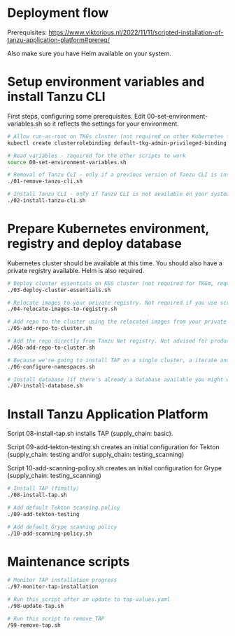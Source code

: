 # Deployment flow

Prerequisites: https://www.viktorious.nl/2022/11/11/scripted-installation-of-tanzu-application-platform#prereq/

Also make sure you have Helm available on your system.

# Setup environment variables and install Tanzu CLI
First steps, configuring some prerequisites. Edit 00-set-environment-variables.sh so it reflects the settings for your environment.
```bash
# Allow run-as-root on TKGs cluster (not required on other Kubernetes flavours)
kubectl create clusterrolebinding default-tkg-admin-privileged-binding --clusterrole=psp:vmware-system-privileged --group=system:authenticated

# Read variables - required for the other scripts to work
source 00-set-environment-variables.sh

# Removal of Tanzu CLI - only if a previous version of Tanzu CLI is installed on your system.
./01-remove-tanzu-cli.sh

# Install Tanzu CLI - only if Tanzu CLI is not available on your system.
./02-install-tanzu-cli.sh
```

# Prepare Kubernetes environment, registry and deploy database
Kubernetes cluster should be available at this time. You should also have a private registry available. Helm is also required.
```bash
# Deploy cluster essentials on K8S cluster (not required for TKGm, required for TKGs and other K8S distributions)
./03-deploy-cluster-essentials.sh

# Relocate images to your private registry. Not required if you use script 05b-add-repo-to-cluster.
./04-relocate-images-to-registry.sh

# Add repo to the cluster using the relocated images from your private registry. Not required if you use script 05b-add-repo-to-cluster.
./05-add-repo-to-cluster.sh

# Add the repo directly from Tanzu Net registry. Not advised for production, because Tanzu Net registry doesn't have an SLA. Skip scripts 04 & 05.
./05b-add-repo-to-cluster.sh

# Because we're going to install TAP on a single cluster, a iterate and production cluster is created.
./06-configure-namespaces.sh

# Install database (if there's already a database available you might want to skip this) using Helm.
./07-install-database.sh
```

# Install Tanzu Application Platform
Script 08-install-tap.sh installs TAP (supply_chain: basic).

Script 09-add-tekton-testing.sh creates an initial configuration for Tekton (supply_chain: testing and/or supply_chain: testing_scanning)

Script 10-add-scanning-policy.sh creates an initial configuration for Grype (supply_chain: testing_scanning)

```bash
# Install TAP (finally)
./08-install-tap.sh

# Add default Tekton scanning policy
./09-add-tekton-testing

# Add default Grype scanning policy
./10-add-scanning-policy.sh
```

# Maintenance scripts
```bash
# Monitor TAP installation progress
./97-monitor-tap-installation

# Run this script after an update to tap-values.yaml
./98-update-tap.sh

# Run this script to remove TAP
/99-remove-tap.sh
```